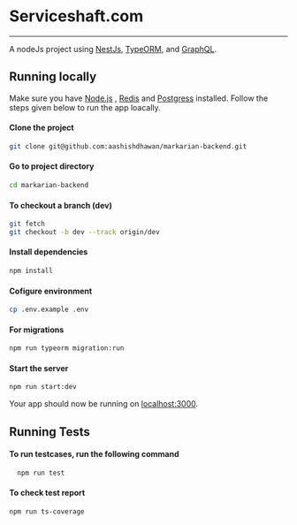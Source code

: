 # **Serviceshaft.com**
---

A nodeJs project using [NestJs](https://nestjs.com/), [TypeORM](https://typeorm.io/), and [GraphQL](https://graphql.org/).


## **Running locally**

Make sure you have [Node.js](http://nodejs.org/) , [Redis](https://redis.io/) and [Postgress](https://www.postgresql.org/) installed. Follow the steps given below to run the app loacally.

#### Clone the project 
```sh
git clone git@github.com:aashishdhawan/markarian-backend.git
```


#### Go to project directory
```sh
cd markarian-backend
```

#### To checkout a branch (dev)
```sh
git fetch
git checkout -b dev --track origin/dev
```

#### Install dependencies
```sh
npm install
```

#### Cofigure environment
```sh
cp .env.example .env
``` 


#### For migrations
```sh
npm run typeorm migration:run
```

#### Start the server
```sh
npm run start:dev
```

Your app should now be running on [localhost:3000](http://localhost:3000/).

## **Running Tests**

#### To run testcases, run the following command

```sh
  npm run test
```

#### To check test report

```sh
npm run ts-coverage
```
